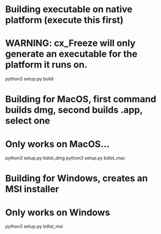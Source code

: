 # Building executable on native platform (execute this first)
# WARNING: cx_Freeze will only generate an executable for the platform it runs on.

python3 setup.py build

# Building for MacOS, first command builds dmg, second builds .app, select one
# Only works on MacOS...

python3 setup.py bdist_dmg
python3 setup.py bdist_mac

# Building for Windows, creates an MSI installer
# Only works on Windows

python3 setup.py bdist_msi

